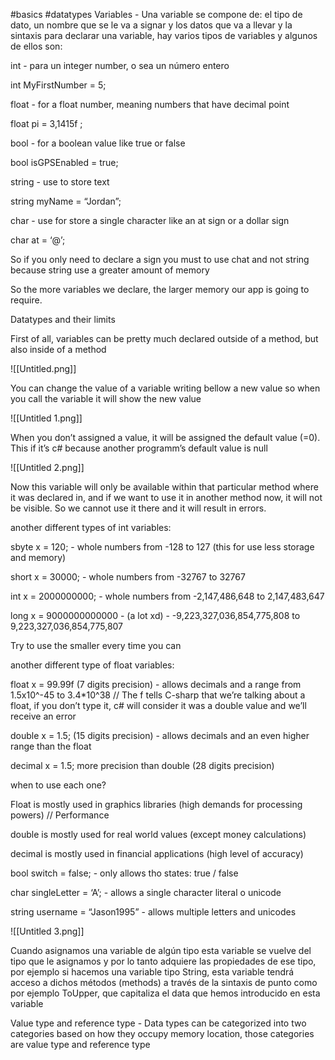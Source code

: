 #basics #datatypes 
Variables - Una variable se compone de: el tipo de dato, un nombre que se le va a signar y los datos que va a llevar y la sintaxis para declarar una variable, hay varios tipos de variables y algunos de ellos son:


int - para un integer number, o sea un número entero

int MyFirstNumber = 5;

float - for a float number, meaning numbers that have decimal point

float pi = 3,1415f ;

bool - for a boolean value like true or false

bool isGPSEnabled = true;

string - use to store text

string myName = “Jordan”;

char - use for store a single character like an at sign or a dollar sign

char at = ‘@’;

So if you only need to declare a sign you must to use chat and not string because string use a greater amount of memory

So the more variables we declare, the larger memory our app is going to require.


Datatypes and their limits

First of all, variables can be pretty much declared outside of a method, but also inside of a method

![[Untitled.png]]

You can change the value of a variable writing bellow a new value so when you call the variable it will show the new value

![[Untitled 1.png]]

When you don’t assigned a value, it will be assigned the default value (=0). This if it’s c# because another programm’s default value is null

![[Untitled 2.png]]

Now this variable will only be available within that particular method where it was declared in, and if we want to use it in another method now, it will not be visible. So we cannot use it there and it will result in errors.

  
another different types of int variables:

sbyte x = 120; - whole numbers from -128 to 127 (this for use less storage and memory)

short x = 30000; - whole numbers from -32767 to 32767

int x = 2000000000; - whole numbers from -2,147,486,648 to 2,147,483,647

long x = 9000000000000 - (a lot xd) - -9,223,327,036,854,775,808 to 9,223,327,036,854,775,807

Try to use the smaller every time you can


another different type of float variables:

float x = 99.99f (7 digits precision) - allows decimals and a range from 1.5x10^-45 to 3.4*10^38 // The f tells C-sharp that we’re talking about a float, if you don’t type it, c# will consider it was a double value and we’ll receive an error

double x = 1.5; (15 digits precision) - allows decimals and an even higher range than the float

decimal x = 1.5; more precision than double (28 digits precision)

when to use each one?

Float is mostly used in graphics libraries (high demands for processing powers) // Performance

double is mostly used for real world values (except money calculations)

decimal is mostly used in financial applications (high level of accuracy)

  

bool switch = false; - only allows tho states: true / false

char singleLetter = ‘A’; - allows a single character literal o unicode

string username = “Jason1995” - allows multiple letters and unicodes

  

![[Untitled 3.png]]

Cuando asignamos una variable de algún tipo esta variable se vuelve del tipo que le asignamos y por lo tanto adquiere las propiedades de ese tipo, por ejemplo si hacemos una variable tipo String, esta variable tendrá acceso a dichos métodos (methods) a través de la sintaxis de punto como por ejemplo ToUpper, que capitaliza el data que hemos introducido en esta variable

Value type and reference type - Data types can be categorized into two categories based on how they occupy memory location, those categories are value type and reference type